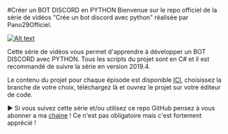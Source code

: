 #Créer un BOT DISCORD en PYTHON
Bienvenue sur le repo officiel de la série de vidéos "Crée un bot discord avec python" réalisée par Pano29Officiel.

[![Alt text](https://cdn.discordapp.com/attachments/775770838309404722/856615611094663188/baniere_parent.png)](https://www.pano29officiel.tk)

Cette série de vidéos vous permet d'apprendre à développer un BOT DISCORD avec PYTHON. Tous les scripts du projet sont en C# et il est recommandé de suivre la série en version 2019.4.

Le contenu du projet pour chaque épisode est disponible [ICI](https://github.com/Pano29Officiel/bot-discord-python/tree/master/episodes), choisissez la branche de votre choix, téléchargez là et ouvrez le projet sur votre éditeur de code.

► Si vous suivez cette série et/ou utilisez ce repo GitHub pensez à vous abonner a ma [chaine](https://bitly.com/Pano29YTB) ! Ce n'est pas obligatoire mais c'est fortement apprécié !



